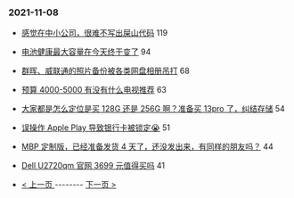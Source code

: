 ### 2021-11-08 
- [感觉在中小公司，很难不写出屎山代码](https://www.v2ex.com/t/813782) 119
- [电池健康最大容量在今天终于变了](https://www.v2ex.com/t/813741) 94
- [群晖、威联通的照片备份被各类网盘相册吊打](https://www.v2ex.com/t/813713) 68
- [预算 4000-5000 有没有什么电视推荐](https://www.v2ex.com/t/813761) 63
- [大家都是怎么定位是买 128G 还是 256G 啊？准备买 13pro 了，纠结存储](https://www.v2ex.com/t/813704) 54
- [误操作 Apple Play 导致银行卡被锁定😭](https://www.v2ex.com/t/813701) 51
- [MBP 定制版，已经准备发货 4 天了，还没发出来，有同样的朋友吗？](https://www.v2ex.com/t/813793) 44
- [Dell U2720qm 官网 3699 元值得买吗](https://www.v2ex.com/t/813742) 41 

- [ < 上一页 ](https://github.com/able8/v2ex-hot-record/blob/master/2021-11-07.md) -------- [ 下一页 > ](https://github.com/able8/v2ex-hot-record/blob/master/2021-11-09.md)